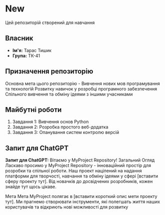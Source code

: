 # New

Цей репозиторій створений для навчання

## Власник
- **Ім'я:** Тарас Тишик
- **Група:** ТК-41

## Призначення репозиторію
Основна мета цього репозиторію - 
Вивчення нових мов програмування та технологій
Розвитку навичок у розробці програмного забезпечення
Спільного вивчення та обміну ідеями з іншими учасниками

## Майбутні роботи
1. Завдання 1: Вивчення основ Python
2. Завдання 2: Розробка простого веб-додатка
3. Завдання 3: Опанування систем контролю версій

## Запит для ChatGPT
**Запит для ChatGPT:** 
Вітаємо у MyProject Repository!
Загальний Огляд
Ласкаво просимо у MyProject Repository - інноваційний простір для розробки та спільної роботи. Наш проект націлений на надання платформи для творчості, навчання та обміну ідеями у сфері [вставити сферу проекту тут]. Від новачків до досвідчених розробників, кожен знайде тут щось цікаве.

Мета
Мета MyProject полягає в [вставити короткий опис мети проекту тут]. Ми прагнемо створювати інструменти, які полегшать життя наших користувачів та відкриють нові можливості для розвитку

